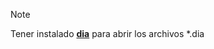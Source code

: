 > [!NOTE]
> Tener instalado [__dia__](http://dia-installer.de/index.html.es) para abrir los archivos *.dia
